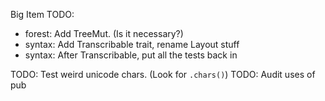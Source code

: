 Big Item TODO:

- forest: Add TreeMut. (Is it necessary?)
- syntax: Add Transcribable trait, rename Layout stuff
- syntax: After Transcribable, put all the tests back in

TODO: Test weird unicode chars. (Look for `.chars()`)
TODO: Audit uses of pub
